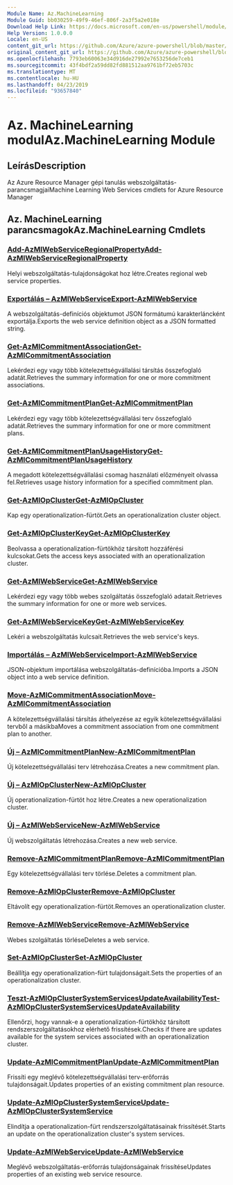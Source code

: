 ```yaml
---
Module Name: Az.MachineLearning
Module Guid: bb030259-49f9-46ef-806f-2a3f5a2e018e
Download Help Link: https://docs.microsoft.com/en-us/powershell/module/az.machinelearning
Help Version: 1.0.0.0
Locale: en-US
content_git_url: https://github.com/Azure/azure-powershell/blob/master/src/MachineLearning/MachineLearning/help/Az.MachineLearning.md
original_content_git_url: https://github.com/Azure/azure-powershell/blob/master/src/MachineLearning/MachineLearning/help/Az.MachineLearning.md
ms.openlocfilehash: 7793eb60063e34d916de27992e7653256de7ceb1
ms.sourcegitcommit: 43f4bdf2a59dd82fd881512aa9761bf72eb5703c
ms.translationtype: MT
ms.contentlocale: hu-HU
ms.lasthandoff: 04/23/2019
ms.locfileid: "93657840"
---
```

# <span data-ttu-id="5313a-101">Az. MachineLearning modul</span><span class="sxs-lookup"><span data-stu-id="5313a-101">Az.MachineLearning Module</span></span>
## <span data-ttu-id="5313a-102">Leírás</span><span class="sxs-lookup"><span data-stu-id="5313a-102">Description</span></span>
<span data-ttu-id="5313a-103">Az Azure Resource Manager gépi tanulás webszolgáltatás-parancsmagjai</span><span class="sxs-lookup"><span data-stu-id="5313a-103">Machine Learning Web Services cmdlets for Azure Resource Manager</span></span>

## <span data-ttu-id="5313a-104">Az. MachineLearning parancsmagok</span><span class="sxs-lookup"><span data-stu-id="5313a-104">Az.MachineLearning Cmdlets</span></span>
### [<span data-ttu-id="5313a-105">Add-AzMlWebServiceRegionalProperty</span><span class="sxs-lookup"><span data-stu-id="5313a-105">Add-AzMlWebServiceRegionalProperty</span></span>](Add-AzMlWebServiceRegionalProperty.md)
<span data-ttu-id="5313a-106">Helyi webszolgáltatás-tulajdonságokat hoz létre.</span><span class="sxs-lookup"><span data-stu-id="5313a-106">Creates regional web service properties.</span></span>

### [<span data-ttu-id="5313a-107">Exportálás – AzMlWebService</span><span class="sxs-lookup"><span data-stu-id="5313a-107">Export-AzMlWebService</span></span>](Export-AzMlWebService.md)
<span data-ttu-id="5313a-108">A webszolgáltatás-definíciós objektumot JSON formátumú karakterláncként exportálja.</span><span class="sxs-lookup"><span data-stu-id="5313a-108">Exports the web service definition object as a JSON formatted string.</span></span>

### [<span data-ttu-id="5313a-109">Get-AzMlCommitmentAssociation</span><span class="sxs-lookup"><span data-stu-id="5313a-109">Get-AzMlCommitmentAssociation</span></span>](Get-AzMlCommitmentAssociation.md)
<span data-ttu-id="5313a-110">Lekérdezi egy vagy több kötelezettségvállalási társítás összefoglaló adatát.</span><span class="sxs-lookup"><span data-stu-id="5313a-110">Retrieves the summary information for one or more commitment associations.</span></span>

### [<span data-ttu-id="5313a-111">Get-AzMlCommitmentPlan</span><span class="sxs-lookup"><span data-stu-id="5313a-111">Get-AzMlCommitmentPlan</span></span>](Get-AzMlCommitmentPlan.md)
<span data-ttu-id="5313a-112">Lekérdezi egy vagy több kötelezettségvállalási terv összefoglaló adatát.</span><span class="sxs-lookup"><span data-stu-id="5313a-112">Retrieves the summary information for one or more commitment plans.</span></span>

### [<span data-ttu-id="5313a-113">Get-AzMlCommitmentPlanUsageHistory</span><span class="sxs-lookup"><span data-stu-id="5313a-113">Get-AzMlCommitmentPlanUsageHistory</span></span>](Get-AzMlCommitmentPlanUsageHistory.md)
<span data-ttu-id="5313a-114">A megadott kötelezettségvállalási csomag használati előzményeit olvassa fel.</span><span class="sxs-lookup"><span data-stu-id="5313a-114">Retrieves usage history information for a specified commitment plan.</span></span>

### [<span data-ttu-id="5313a-115">Get-AzMlOpCluster</span><span class="sxs-lookup"><span data-stu-id="5313a-115">Get-AzMlOpCluster</span></span>](Get-AzMlOpCluster.md)
<span data-ttu-id="5313a-116">Kap egy operationalization-fürtöt.</span><span class="sxs-lookup"><span data-stu-id="5313a-116">Gets an operationalization cluster object.</span></span>

### [<span data-ttu-id="5313a-117">Get-AzMlOpClusterKey</span><span class="sxs-lookup"><span data-stu-id="5313a-117">Get-AzMlOpClusterKey</span></span>](Get-AzMlOpClusterKey.md)
<span data-ttu-id="5313a-118">Beolvassa a operationalization-fürtökhöz társított hozzáférési kulcsokat.</span><span class="sxs-lookup"><span data-stu-id="5313a-118">Gets the access keys associated with an operationalization cluster.</span></span>

### [<span data-ttu-id="5313a-119">Get-AzMlWebService</span><span class="sxs-lookup"><span data-stu-id="5313a-119">Get-AzMlWebService</span></span>](Get-AzMlWebService.md)
<span data-ttu-id="5313a-120">Lekérdezi egy vagy több webes szolgáltatás összefoglaló adatait.</span><span class="sxs-lookup"><span data-stu-id="5313a-120">Retrieves the summary information for one or more web services.</span></span>

### [<span data-ttu-id="5313a-121">Get-AzMlWebServiceKey</span><span class="sxs-lookup"><span data-stu-id="5313a-121">Get-AzMlWebServiceKey</span></span>](Get-AzMlWebServiceKey.md)
<span data-ttu-id="5313a-122">Lekéri a webszolgáltatás kulcsait.</span><span class="sxs-lookup"><span data-stu-id="5313a-122">Retrieves the web service's keys.</span></span>

### [<span data-ttu-id="5313a-123">Importálás – AzMlWebService</span><span class="sxs-lookup"><span data-stu-id="5313a-123">Import-AzMlWebService</span></span>](Import-AzMlWebService.md)
<span data-ttu-id="5313a-124">JSON-objektum importálása webszolgáltatás-definícióba.</span><span class="sxs-lookup"><span data-stu-id="5313a-124">Imports a JSON object into a web service definition.</span></span>

### [<span data-ttu-id="5313a-125">Move-AzMlCommitmentAssociation</span><span class="sxs-lookup"><span data-stu-id="5313a-125">Move-AzMlCommitmentAssociation</span></span>](Move-AzMlCommitmentAssociation.md)
<span data-ttu-id="5313a-126">A kötelezettségvállalási társítás áthelyezése az egyik kötelezettségvállalási tervből a másikba</span><span class="sxs-lookup"><span data-stu-id="5313a-126">Moves a commitment association from one commitment plan to another.</span></span>

### [<span data-ttu-id="5313a-127">Új – AzMlCommitmentPlan</span><span class="sxs-lookup"><span data-stu-id="5313a-127">New-AzMlCommitmentPlan</span></span>](New-AzMlCommitmentPlan.md)
<span data-ttu-id="5313a-128">Új kötelezettségvállalási terv létrehozása.</span><span class="sxs-lookup"><span data-stu-id="5313a-128">Creates a new commitment plan.</span></span>

### [<span data-ttu-id="5313a-129">Új – AzMlOpCluster</span><span class="sxs-lookup"><span data-stu-id="5313a-129">New-AzMlOpCluster</span></span>](New-AzMlOpCluster.md)
<span data-ttu-id="5313a-130">Új operationalization-fürtöt hoz létre.</span><span class="sxs-lookup"><span data-stu-id="5313a-130">Creates a new operationalization cluster.</span></span>

### [<span data-ttu-id="5313a-131">Új – AzMlWebService</span><span class="sxs-lookup"><span data-stu-id="5313a-131">New-AzMlWebService</span></span>](New-AzMlWebService.md)
<span data-ttu-id="5313a-132">Új webszolgáltatás létrehozása.</span><span class="sxs-lookup"><span data-stu-id="5313a-132">Creates a new web service.</span></span>

### [<span data-ttu-id="5313a-133">Remove-AzMlCommitmentPlan</span><span class="sxs-lookup"><span data-stu-id="5313a-133">Remove-AzMlCommitmentPlan</span></span>](Remove-AzMlCommitmentPlan.md)
<span data-ttu-id="5313a-134">Egy kötelezettségvállalási terv törlése.</span><span class="sxs-lookup"><span data-stu-id="5313a-134">Deletes a commitment plan.</span></span>

### [<span data-ttu-id="5313a-135">Remove-AzMlOpCluster</span><span class="sxs-lookup"><span data-stu-id="5313a-135">Remove-AzMlOpCluster</span></span>](Remove-AzMlOpCluster.md)
<span data-ttu-id="5313a-136">Eltávolít egy operationalization-fürtöt.</span><span class="sxs-lookup"><span data-stu-id="5313a-136">Removes an operationalization cluster.</span></span>

### [<span data-ttu-id="5313a-137">Remove-AzMlWebService</span><span class="sxs-lookup"><span data-stu-id="5313a-137">Remove-AzMlWebService</span></span>](Remove-AzMlWebService.md)
<span data-ttu-id="5313a-138">Webes szolgáltatás törlése</span><span class="sxs-lookup"><span data-stu-id="5313a-138">Deletes a web service.</span></span>

### [<span data-ttu-id="5313a-139">Set-AzMlOpCluster</span><span class="sxs-lookup"><span data-stu-id="5313a-139">Set-AzMlOpCluster</span></span>](Set-AzMlOpCluster.md)
<span data-ttu-id="5313a-140">Beállítja egy operationalization-fürt tulajdonságait.</span><span class="sxs-lookup"><span data-stu-id="5313a-140">Sets the properties of an operationalization cluster.</span></span>

### [<span data-ttu-id="5313a-141">Teszt-AzMlOpClusterSystemServicesUpdateAvailability</span><span class="sxs-lookup"><span data-stu-id="5313a-141">Test-AzMlOpClusterSystemServicesUpdateAvailability</span></span>](Test-AzMlOpClusterSystemServicesUpdateAvailability.md)
<span data-ttu-id="5313a-142">Ellenőrzi, hogy vannak-e a operationalization-fürtökhöz társított rendszerszolgáltatásokhoz elérhető frissítések.</span><span class="sxs-lookup"><span data-stu-id="5313a-142">Checks if there are updates available for the system services associated with an operationalization cluster.</span></span>

### [<span data-ttu-id="5313a-143">Update-AzMlCommitmentPlan</span><span class="sxs-lookup"><span data-stu-id="5313a-143">Update-AzMlCommitmentPlan</span></span>](Update-AzMlCommitmentPlan.md)
<span data-ttu-id="5313a-144">Frissíti egy meglévő kötelezettségvállalási terv-erőforrás tulajdonságait.</span><span class="sxs-lookup"><span data-stu-id="5313a-144">Updates properties of an existing commitment plan resource.</span></span>

### [<span data-ttu-id="5313a-145">Update-AzMlOpClusterSystemService</span><span class="sxs-lookup"><span data-stu-id="5313a-145">Update-AzMlOpClusterSystemService</span></span>](Update-AzMlOpClusterSystemService.md)
<span data-ttu-id="5313a-146">Elindítja a operationalization-fürt rendszerszolgáltatásainak frissítését.</span><span class="sxs-lookup"><span data-stu-id="5313a-146">Starts an update on the operationalization cluster's system services.</span></span>

### [<span data-ttu-id="5313a-147">Update-AzMlWebService</span><span class="sxs-lookup"><span data-stu-id="5313a-147">Update-AzMlWebService</span></span>](Update-AzMlWebService.md)
<span data-ttu-id="5313a-148">Meglévő webszolgáltatás-erőforrás tulajdonságainak frissítése</span><span class="sxs-lookup"><span data-stu-id="5313a-148">Updates properties of an existing web service resource.</span></span>

